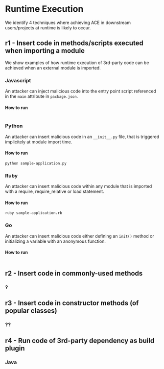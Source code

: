 # Runtime Execution

We identify 4 techniques where achieving ACE in downstream users/projects at
runtime is likely to occur.



## r1 - Insert code in methods/scripts executed when importing a module

We show examples of how runtime execution of 3rd-party code can be achieved
when an external module is imported.

### Javascript

An attacker can inject malicious code into the entry point script referenced in
the `main` attribute in `package.json`.


#### How to run

```
```

### Python

An attacker can insert malicious code in an `__init__.py` file, that is
triggered implicitely at module import time.

#### How to run

```
python sample-application.py
```

### Ruby

An attacker can insert malicious code within any module that is imported
with a require, require_relative or load statement.

#### How to run

```
ruby sample-application.rb 
```

### Go

An attacker can insert malicious code either defining an `init()` method or
initializing a variable with an anonymous function.

#### How to run

```
```


## r2 - Insert code in commonly-used methods

### ?



## r3 - Insert code in constructor methods (of popular classes)

### ??


## r4 - Run code of 3rd-party dependency as build plugin

### Java
